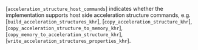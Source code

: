 [`acceleration_structure_host_commands`] indicates whether the
implementation supports host side acceleration structure commands, e.g.
[`build_acceleration_structures_khr`],
[`copy_acceleration_structure_khr`],
[`copy_acceleration_structure_to_memory_khr`],
[`copy_memory_to_acceleration_structure_khr`],
[`write_acceleration_structures_properties_khr`].